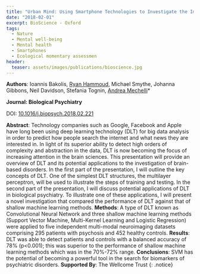 ```yaml
---
title: "Urban Mind: Using Smartphone Technologies to Investigate the Impact of Nature on Mental Well-Being in Real Time"
date: "2018-02-01"
excerpt: BioScience - Oxford
tags:
  - Nature
  - Mental well-being
  - Mental health
  - Smartphones
  - Ecological momentary assessmen
header:
  teaser: assets/images/publications/bioscience.jpg
---
```


__Authors__:  Ioannis Bakolis, [Ryan Hammoud](/members/Ryan), Michael Smythe, Johanna Gibbons, Neil Davidson, Stefania Tognin, [Andrea Mechelli](/members/Andrea)*

**Journal: Biological Psychiatry**

DOI: [10.1016/j.biopsych.2018.02.221](https://doi.org/10.1016/j.biopsych.2018.02.221)  

**Abstract**:  Technology companies such as Google, Facebook and Apple have long been using deep learning technology (DLT) for big data analysis in order to predict how people search the internet and what news they are interested in. In light of its superior ability to detect high orders of complexity and abstraction in the data, DLT is now becoming the focus of increasing attention in the brain sciences. This presentation will provide an overview of DLT and its potential applications to the investigation of brain-based disorders. In the first part of the presentation, I will outline the key concepts of DLT. One of the simplest DLT structures, the multilayer perceptron, will be used to illustrate the steps of training and testing. In the second part of the presentation, I will discuss potential applications of DLT in biological psychiatry. To illustrate one of these applications, I will present a novel investigation that compared the performance of DLT against that of shallow machine learning methods. **Methods**: A type of DLT known as Convolutional Neural Network and three shallow machine learning methods (Support Vector Machine, Multi-Kernel Learning and Logistic Regression) were applied to five independent multi-modal neuroimaging datasets comprising 295 patients with psychosis and 452 healthy controls. **Results**: DLT was able to detect patients and controls with a balanced accuracy of 78% (p<0.001); this was superior to the performance of shallow machine learning methods which was in the 70%-72% range. **Conclusions**: SVM has the potential of becoming a powerful tool in the search for biomarkers of psychiatric disorders. **Supported By**: The Wellcome Trust
{: .notice}
